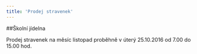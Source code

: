 ```yaml
---
title: 'Prodej stravenek'
---
```


##Školní jídelna

Prodej stravenek na měsíc listopad proběhně v úterý 25.10.2016 od 7.00 do 15.00 hod.